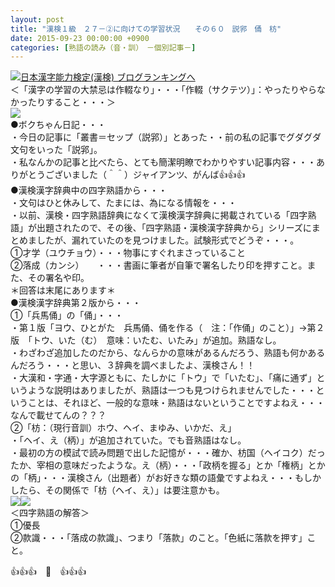 ```yaml
---
layout: post
title: "漢検１級　２７－②に向けての学習状況　　その６０　説郛　俑　枋"
date: 2015-09-23 00:00:00 +0900
categories: [熟語の読み（音・訓）　－個別記事－]
---
```


[![](/syuusyuu9701/assets/images/漢検１級-２７－②に向けての学習状況-その６０-説郛-俑-枋-br_c_3028_1.gif)](http://blog.with2.net/link.php?1659096:3028 "日本漢字能力検定(漢検) ブログランキングへ")[日本漢字能力検定(漢検) ブログランキングへ](http://blog.with2.net/link.php?1659096:3028)  
＜「漢字の学習の大禁忌は作輟なり」・・・「作輟（サクテツ）」：やったりやらなかったりすること・・・＞  
![](/syuusyuu9701/assets/images/漢検１級-２７－②に向けての学習状況-その６０-説郛-俑-枋-3c4782ab51d4728e28cadaf2402fcbe3.jpg)  
●ボクちゃん日記・・・  
・今日の記事に「叢書＝セップ（説郛）」とあった・・前の私の記事でグダグダ文句をいった「説郛」。  
・私なんかの記事と比べたら、とても簡潔明瞭でわかりやすい記事内容・・・ありがとうございました（＾＾）ジャイアンツ、がんば👍👍👍  
●漢検漢字辞典中の四字熟語から・・・  
・文句はひと休みして、たまには、為になる情報を・・・  
・以前、漢検・四字熟語辞典になくて漢検漢字辞典に掲載されている「四字熟語」が出題されたので、その後、「四字熟語・漢検漢字辞典から」シリーズにまとめましたが、漏れていたのを見つけました。試験形式でどうぞ・・・。  
①才学（ユウチョウ）・・・物事にすぐれまさっていること  
②落成（カンシ）　　・・・書画に筆者が自筆で署名したり印を押すこと。また、その署名や印。  
＊回答は末尾にあります＊  
●漢検漢字辞典第２版から・・・  
①「兵馬俑」の「俑」・・・  
・第１版「ヨウ、ひとがた　兵馬俑、俑を作る（　注：「作俑」のこと）」→第２版　「トウ、いた（む）　意味：いたむ、いたみ」が追加。熟語なし。  
・わざわざ追加したのだから、なんらかの意味があるんだろう、熟語も何かあるんだろう・・・と思い、３辞典を調べましたよ、漢検さん！！  
・大漢和・字通・大字源ともに、たしかに「トウ」で「いたむ」、「痛に通ず」というような説明はありましたが、熟語は一つも見つけられませんでした・・・ということは、それほど、一般的な意味・熟語はないということですよねえ・・・なんで載せてんの？？？  
②「枋：（現行音訓）ホウ、ヘイ、まゆみ、いかだ、え」  
・「ヘイ、え（柄）」が追加されていた。でも音熟語はなし。  
・最初の方の模試で読み問題で出した記憶が・・・確か、枋国（ヘイコク）だったか、宰相の意味だったような。え（柄）・・・「政柄を握る」とか「権柄」とかの「柄」・・・漢検さん（出題者）がお好きな類の語彙ですよねえ・・・もしかしたら、その関係で「枋（ヘイ、え）」は要注意かも。  
![](/syuusyuu9701/assets/images/漢検１級-２７－②に向けての学習状況-その６０-説郛-俑-枋-31bd206633bff22f03efad620642b198.jpg)![](/syuusyuu9701/assets/images/漢検１級-２７－②に向けての学習状況-その６０-説郛-俑-枋-204f5878e3d4e95b45f68b5f1fe30797.jpg)  
＜四字熟語の解答＞  
①優長  
②款識・・・「落成の款識」、つまり「落款」のこと。「色紙に落款を押す」こと。  
  
👍👍👍　🐑　👍👍👍  
  
  